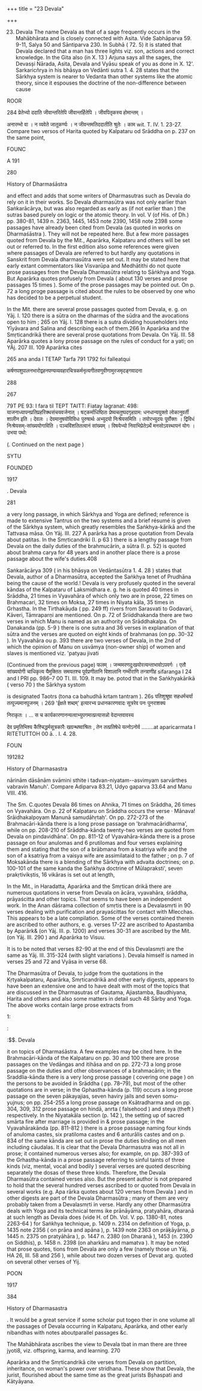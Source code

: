 +++
title = "23 Devala"

+++

23. Devala The name Devala as that of a sage frequently occurs in the Mahābhārata and is closely connected with Asita. Vide Sabhāparva 59. 9-11, Salya 50 and Sāntiparva 230. In Subhā ( 72. 5) it is stated that Devala declared that a man has three lights viz. son, actions and correct knowledge. In the Gita also (in X. 13 ) Arjuna says all the sages, the Devasși Nārada, Asita, Devala and Vyāsu speak of you as done in X. 12'. Sarkaricñrya in his bhāsya on Vedānti sutra 1. 4. 28 states that the Sārkhya system is nearer to Vedanta than other systems like the atomic theory, since it espouses the doctrine of the non-difference between cause 









ROOR 

284 प्रेतेभ्यो ददाति जीवान्तरितेपि जीवान्तर्हितेपि । जीवपितृकस्य होमान्तम् । 

अनारम्भो वा । न व्यवेते जातूकर्ण्यः । न जीवन्तमतिददातीति श्रुतेः । काम wit. T. IV. 1. 23-27. Compare two versos of Harita quoted by Kalpataru od Srāddha on p. 237 on the same point, 

FOUNC 

A 191 

280 

History of Dharmaśāstra 

and effect and adds that some writers of Dharmasutras such as Devala do rely on it in their works. So Devala dharmasūtra was not only earlier than Saṅkarācārya, but was also regarded as early as (if not earlier than ) the sutras based purely on logic or the atomic theory. In vol. V (of His. of Dh.) pp. 380-81, 1439 n. 2363, 1445, 1453 note 2390, 1458 note 2398 some passages have already been cited from Devala (as quoted in works on Dharmaśāstra ). They will not be repeated here. But a few more passages quoted from Devala by the Mit., Aparārka, Kalpataru and others will be set out or referred to. In the first edition also some references were given where passages of Devala are referred to but hardly any quotations in Sanskrit from Devala dharmasūtra were set out. It may be stated here that early extant commentators like Visvarūpa and Medhātithi do not quote prose passages from the Devala Dharmasūtra relating to Sāṅkhya and Yoga. But Aparārka quotes profusely from Devala ( about 130 verses and prose passages 15 times ). Some of the prose passages may be pointed out. On p. 72 a long proge passage is cited about the rules to be observed by one who has decided to be a perpetual student. 

In the Mit. there are several prose passages quoted from Devala, e. g. on Yāj. I. 120 there is a sūtra on the dharmas of the sūdra and the avocations open to him ; 265 on Yāj. I. 128 there is a sutra dividing householders into Yīyāvara and Salina and describing each of them.266 In Aparārka and the Smṛticandrikā there are several prose quotations from Devala. On Yāj. III. 58 Aparārka quotes a lony prose passage on the rules of conduct for a yati; on YĂj. 207 III. 109 Aparārka cites 

265 ana anda I TETAP Tarfa 791 1792 foi falleatqui 

कर्षणपशुपालनभारोद्वहनपण्यव्यवहारचित्रकर्मनृत्यगीतवणुवीणामुरजमृदङ्गवादना 

288 

267 

79T PE 93: I fara til TEPT TAITT: Fiatay lagranat: 498: याजनाध्यापनप्रतिप्रहरिक्थसंचयवर्जनात् । षट्कर्माधिष्ठितः प्रेष्यचतुष्पदगृहग्राम: धनधान्ययुक्तो लोकानुवर्ती शालीन इति । देवलः । देवमानुषयोविविधः पुरुषार्थः अभ्युदयो निःश्रेयसमिति । तयोरभ्युदयः पूर्वोक्तः । द्विविधं निःश्रेयसम्-सांख्ययोगाविति । पञ्चविंशतितत्वानं सांख्यम् । विषयेभ्यो निवाभिप्रेतेऽर्थे मनसोऽवस्थापनं योगः । उभया पथो: 

(. Continued on the next page ) 

SYTU 

FOUNDED 

1917 

. Devala 

281 

a very long passage, in which Sārkhya and Yoga are defined; reference is made to extensive Tantrus on the two systems and a brief résumé is given of the Sārkhya system, which greatly resembles the Saṅkhya-kārikā and the Tattvasa māsa. On Yāj. III. 227 A parārka has a prose quotation from Devala about patitas. In the Smṛticandriki (I. p 63 ) there is a lengthy passage from Devala on the daily duties of the brahmucārin, a sūtra (I. p. 52) is quoted about brahma carya for 48 years and in another place there is a prose passage about the wife's duties.408 

Saṅkarācārya 309 ( in his bhāsya on Vedāntasūtra 1. 4. 28 ) states that Devala, author of a Dharmasūtra, accepted the Saṅkhya tenet of Prudhāna being the cause of the world.! Devala is very profusely quoted in the several kāndas of the Kalpataru of Laksmidhara e. g. he is quoted 40 times in Srāddha, 21 times in Vyavahāra of which only two are in prose, 22 times on Brahmacari, 32 times on Moksa, 27 times in Niyata kāla, 35 times in Grhastha. In the Tirthakāụda ( pp. 249 ff) rivers from Sarasvati to Godavari, Kāveri, Tāmraparṇi are mentioned. On p. 72 of Sriiddhakanda there are two verses in which Manu is named as an authority on Srāddhakalpa. On Danakanda (pp. 5-9 ) there is one sutra and 36 verses in explanation of that sūtra and the verses are quoted on eight kinds of brahmanas (on pp. 30-32 ). In Vyavahāra ou p. 393 there are two verses of Devala, in the 2nd of which the opinion of Manu on usvāmya (non-owner ship) of women and slaves is mentioned viz. 'patyau jivati 

(Continued from the previous page) फलम् । जन्ममरणदुःखयोरत्यन्ताभावोऽपवर्गः । एतौ सांख्ययोगी चाधिकृत्य यैमुक्तितः समयतश्च पूर्वप्रणीतानि विशालानि गम्भीराणि तन्त्राणीह sifaranga I 24 and I PRI pp. 986–7 00 TI. III. 109. It may be. potod that in the Saṅkhyakārikā ( verso 70 ) the Sārkhya systom 

is designated Taotrs (tona ca bahudhā krtam tantram ). 26s पतिशुश्रूषा सहधर्मचर्या तत्पूज्यमानपूजनम् । 269 'ईक्षते शब्दम्' इत्यारभ्य प्रधानकारणवादः सूत्ररेव पनः पुनराशक्य 

निराकृतः । ... स च कार्यकारणानन्यत्वाभ्युपगमात्प्रत्यासन्नो वेदान्तवावस्य 

देव प्रमृतिभिश्य कैश्चिद्धर्मसूत्रकारैः खग्रन्थष्वाश्रितः , तेन तत्प्रतिषेधे यत्नोऽनोर्व ........at aparicarmata I RITETUTTOH 00 ā. . I. 4. 28. 

FOUN 

191282 

History of Dharmasastra 

nārinām dāsānām svāmini sthite i tadvan-niyatam--asvimyam sarvārthes vabravin Manuh'. Compare Adiparva 83.21, Udyo gaparva 33.64 and Manu VIII. 416. 

The Sm. C.quotes Devala 86 times on Ahnika, 71 times on Srāddha, 26 times on Vyavahāra. On p. 22 of Kalpataru on Srāddha occurs the verse · Mānava! Srāidhakalpoyam Manunā samudāhṛtaḥ'. On pp. 272-273 of the Brahmacāri-kānda there is a long prose passage on 'brahmacāridharma', while on pp. 208-210 of Srāddha-kānda twenty-two verses are quoted from Devala on pindavidhāna'. On pp. 811-12 of Vyavahāra-kānda there is a prose passage on four anulomas and 6 prutilomas and four verses explaining them and stating that the son of a brābmana from a ksatriya wife and the son of a ksatriya from a vaisya wife are assimilataid to the father ; on p. 7 of Moksakānda there is a blending of the Sārkhya with advaita doctrines; on p. 100-101 of the same kanda the Saṅkhya doctrine of Mūlapraksti', seven prakṛtivikṣtis, 16 vikāras is set out at length, 

In the Mit., in Haradatta, Aparārka and the Smṛtican drikā there are numerous quotations in verse from Devala on ācāra, vyavahāra, śrāddha, prāyaścitta and other topics. That seems to have been an independent work. In the Anan dāśrama collection of smṛtis there is a Devalasmṛti in 90 verses dealing with purification and prayaścittas for contact with Mlecchas. This appears to be a late compilation. Some of the verses contained therein are ascribed to other authors, e. g. verses 17-22 are ascribed to Apastamba by Aparārk& (on Yāj. III. p. 1200) and verses 30-31 are ascribed by the Mit. (on Yāj. III. 290 ) and Aparārka to Visuu. 

It is to be noted that verses 82-90 at the end of this Devalasmṛti are the same as Yāj. III. 315-324 (with slight variations ). Devala himself is named in verses 25 and 72 and Vyāsa in verse 68. 

The Dharmasūtra of Devala, to judge from the quotations in the Kṛtyakalpataru, Aparārka, Smṛticandrikā and other early digests, appears to have been an extensive one and to have dealt with most of the topics that are discussed in the Dharmasutras of Gautama, Ajiastamba, Baudhiyana, Harita and others and also some matters in detail such 48 Sārby and Yoga. The above works contain large prose extracts from 

1: 

: 

:$$. Devala 

it on topics of Dharmaśāstra. A few examples may be cited here. In the Brahmacāri-kānda of the Kalpataru on pp. 30 and 100 there are prose passages on the Vedāngas and itihāsa and on pp. 272-73 a long prose passage on the duties and other observances of a brahmacārin; in the Sraddlia-kānda there is a very long prose passage ( covering one page ) on the persons to be avoided in Srāddha ( pp. 78–79), but most of the other quotations are in verse; in the Gphastha-kānda (p. 119) occurs a long prose passage on the seven pākayajias, seven haviry jails and seven somu-yujnus; on pp. 254-255 a long prose passage on Ksātradharma and on pp. 304, 309, 312 prose passage on hindā, anrta ( falsehood ) and steya (theft ) respectively. In the Niyatakāla section (p. 142 ), the setting up of sacred smārta fire after marriage is provided in & prose passage; in the Vyavahārakānda (pp. 811-812 ) there is a prose passage naming four kinds of anuloma castes, six pratiloma castes and 6 anturālis castes and on p. 834 of the same kānda are set out in prose the duties binding on all men including cāudalas. It is clear that the Devala Dharmasutra was not all in prose; it contained numerous verses also; for example, on pp. 387-393 of the Grhastha-kānda in a prose passage referring to sinful taints of three kinds (viz, mental, vocal and bodily ) several verses are quoted describing separately the dosas of these three kinds. Therefore, the Devala Dharmasūtra contained verses also. But the present author is not prepared to hold that the several hundred verses ascribed to or quoted from Devala in several works (e.g. Apa rārka quotes about 120 verses from Devala ) and in other digests are part of the Devala Dharmasūtra ; many of them are very probably taken from a Devalasmṛti in verse. Hardly any other Dharmasūtra deals with Yoga and its technical terms ike prānāyāma, pratyahāra, dharanā at such length as Devala does (vide H. of Dh. Vol. V. pp. 1380-81, notes 2263-64 ) for Saṅkhya technique, p. 1409 n. 2314 on definition of Yoga, p. 1435 note 2356 ( on prāna and apāna ), p. 1439 note 2363 on prāķāyārna, p 1445 n. 2375 on pratyāhāra ), p. 1447 n. 2380 (on Dharanā ), 1453 (n. 2390 on Siddhis), p. 1458 n. 2398 (on aharkāru and mamatva ). It may be noted that prose quotes, tions from Devala are only a few (namely those un Yāj. HA 26, III. 58 and 256 ), while about two dozen verses of Devat arg. quoted on several other verses of Yij. 

POON 

1917 

384 

History of Dharmasastra 

. It would be a great service if some scholar put togeo ther in one volume all the passages of Devala occurring in Kalpataru, Aparārka, and other early nibandhas with notes aboutparallel passages &c. 

The Mahābhārata ascribes the view to Devala tbat in man there are three jyoti8, viz. offspring, karma, and learning. 270 

Aparārka and the Smṛticandrikā cite verses from Devala on partition, inheritance, on woman's power over stridhana. These show that Devala, the jurist, flourished about the same time as the great jurists Bșhaspati and Kātyāyana. 

